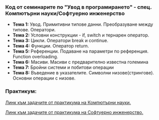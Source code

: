 ### Код от семинарите по "Увод в програмирането" - спец. Компютърни науки/Софтуерно инженерство

 - **Тема  1:**  Увод. Примитивни типове данни. Преобразуване между типове. Оператори.
 - **Тема  2:**  Условни конструкции - if, switch и тернарен оператор.
 - **Тема  3:**  Цикли. Оператори break и continue.
 - **Тема  4:**  Функции. Оператор return.
 - **Тема  5:**  Референции. Подаване на параметри по референция. Function overloading.
 - **Тема  6:**  Масиви. Масиви с предварително известна големина
 - **Тема  7:**  Бройни системи и побитови операции
 - **Тема  8:**  Въведение в указателите. Символни низове(стрингове). Основни операции с низове.



### Практикум:
[Линк към задачите от практикума на Компютърни науки.](https://github.com/Angeld55/Introduction_to_programming_FMI/tree/main/pract_KN)

[Линк към задачите от практикума на Софтуерно инженерство.](https://github.com/Angeld55/Introduction_to_programming_FMI/tree/main/pract_SI)
